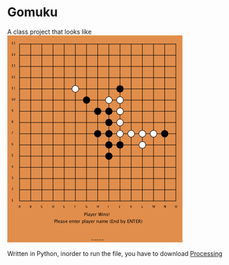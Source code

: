 # Gomuku
A class project that looks like
<img src="assets/screenshot-1.png" alt="Screenshot of Gomuku" width="400"/>

Written in Python, inorder to run the file, you have to download [Processing](https://py.processing.org/)
